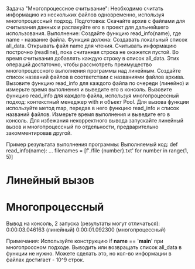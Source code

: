 Задача "Многопроцессное считывание":
Необходимо считать информацию из нескольких файлов одновременно, используя многопроцессный подход.
Подготовка:
Скачайте архив с файлами для считывания данных и распакуйте его в проект для дальнейшего использования.
Выполнение:
Создайте функцию read_info(name), где name - название файла. Функция должна:
Создавать локальный список all_data.
Открывать файл name для чтения.
Считывать информацию построчно (readline), пока считанная строка не окажется пустой.
Во время считывания добавлять каждую строку в список all_data.
Этих операций достаточно, чтобы рассмотреть преимущество многопроцессного выполнения программы над линейным.
Создайте список названий файлов в соответствии с названиями файлов архива.
Вызовите функцию read_info для каждого файла по очереди (линейно) и измерьте время выполнения и выведите его в консоль.
Вызовите функцию read_info для каждого файла, используя многопроцессный подход: контекстный менеджер with и объект Pool. Для вызова функции используйте метод map, передав в него функцию read_info и список названий файлов. Измерьте время выполнения и выведите его в консоль.
Для избежания некорректного вывода запускайте линейный вызов и многопроцессный по отдельности, предварительно закомментировав другой.

Пример результата выполнения программы:
Выполняемый код:
def read_info(name):
...
filenames = [f'./file {number}.txt' for number in range(1, 5)]

# Линейный вызов

# Многопроцессный

Вывод на консоль, 2 запуска (результаты могут отличаться):
0:00:03.046163 (линейный)
0:00:01.092300 (многопроцессный)

Примечания:
Используйте конструкцию if __name__ == '__main__' при многопроссном подходе.
Выводить или возвращать список all_data в функции не нужно. Можете сделать это, но кол-во информации в файлах достигает - 10^9 строк.
